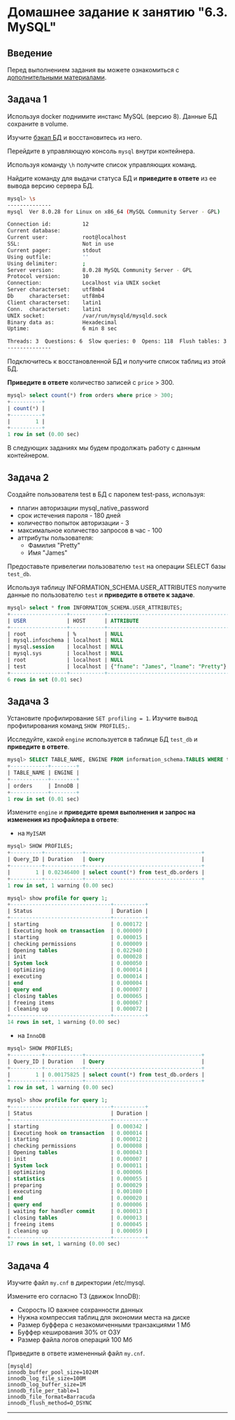 # Домашнее задание к занятию "6.3. MySQL"

## Введение

Перед выполнением задания вы можете ознакомиться с 
[дополнительными материалами](https://github.com/netology-code/virt-homeworks/tree/master/additional/README.md).

## Задача 1

Используя docker поднимите инстанс MySQL (версию 8). Данные БД сохраните в volume.

Изучите [бэкап БД](https://github.com/netology-code/virt-homeworks/tree/master/06-db-03-mysql/test_data) и 
восстановитесь из него.

Перейдите в управляющую консоль `mysql` внутри контейнера.

Используя команду `\h` получите список управляющих команд.

Найдите команду для выдачи статуса БД и **приведите в ответе** из ее вывода версию сервера БД.
```bash
mysql> \s
--------------
mysql  Ver 8.0.28 for Linux on x86_64 (MySQL Community Server - GPL)

Connection id:          12
Current database:
Current user:           root@localhost
SSL:                    Not in use
Current pager:          stdout
Using outfile:          ''
Using delimiter:        ;
Server version:         8.0.28 MySQL Community Server - GPL
Protocol version:       10
Connection:             Localhost via UNIX socket
Server characterset:    utf8mb4
Db     characterset:    utf8mb4
Client characterset:    latin1
Conn.  characterset:    latin1
UNIX socket:            /var/run/mysqld/mysqld.sock
Binary data as:         Hexadecimal
Uptime:                 6 min 8 sec

Threads: 3  Questions: 6  Slow queries: 0  Opens: 118  Flush tables: 3  Open tables: 37  Queries per second avg: 0.016
--------------
```

Подключитесь к восстановленной БД и получите список таблиц из этой БД.

**Приведите в ответе** количество записей с `price` > 300.

```sql
mysql> select count(*) from orders where price > 300;
+----------+
| count(*) |
+----------+
|        1 |
+----------+
1 row in set (0.00 sec)
```

В следующих заданиях мы будем продолжать работу с данным контейнером.

## Задача 2

Создайте пользователя test в БД c паролем test-pass, используя:
- плагин авторизации mysql_native_password
- срок истечения пароля - 180 дней 
- количество попыток авторизации - 3 
- максимальное количество запросов в час - 100
- аттрибуты пользователя:
    - Фамилия "Pretty"
    - Имя "James"

Предоставьте привелегии пользователю `test` на операции SELECT базы `test_db`.
    
Используя таблицу INFORMATION_SCHEMA.USER_ATTRIBUTES получите данные по пользователю `test` и 
**приведите в ответе к задаче**.
```sql
mysql> select * from INFORMATION_SCHEMA.USER_ATTRIBUTES;
+------------------+-----------+---------------------------------------+
| USER             | HOST      | ATTRIBUTE                             |
+------------------+-----------+---------------------------------------+
| root             | %         | NULL                                  |
| mysql.infoschema | localhost | NULL                                  |
| mysql.session    | localhost | NULL                                  |
| mysql.sys        | localhost | NULL                                  |
| root             | localhost | NULL                                  |
| test             | localhost | {"fname": "James", "lname": "Pretty"} |
+------------------+-----------+---------------------------------------+
6 rows in set (0.01 sec)
```

## Задача 3

Установите профилирование `SET profiling = 1`.
Изучите вывод профилирования команд `SHOW PROFILES;`.

Исследуйте, какой `engine` используется в таблице БД `test_db` и **приведите в ответе**.

```sql
mysql> SELECT TABLE_NAME, ENGINE FROM information_schema.TABLES WHERE table_name = 'orders';
+------------+--------+
| TABLE_NAME | ENGINE |
+------------+--------+
| orders     | InnoDB |
+------------+--------+
1 row in set (0.01 sec)
```
Измените `engine` и **приведите время выполнения и запрос на изменения из профайлера в ответе**:
- на `MyISAM`

```sql
mysql> SHOW PROFILES;
+----------+------------+-------------------------------------+
| Query_ID | Duration   | Query                               |
+----------+------------+-------------------------------------+
|        1 | 0.02346400 | select count(*) from test_db.orders |
+----------+------------+-------------------------------------+
1 row in set, 1 warning (0.00 sec)

mysql> show profile for query 1;
+--------------------------------+----------+
| Status                         | Duration |
+--------------------------------+----------+
| starting                       | 0.000172 |
| Executing hook on transaction  | 0.000009 |
| starting                       | 0.000015 |
| checking permissions           | 0.000009 |
| Opening tables                 | 0.022940 |
| init                           | 0.000028 |
| System lock                    | 0.000050 |
| optimizing                     | 0.000014 |
| executing                      | 0.000014 |
| end                            | 0.000004 |
| query end                      | 0.000007 |
| closing tables                 | 0.000065 |
| freeing items                  | 0.000067 |
| cleaning up                    | 0.000072 |
+--------------------------------+----------+
14 rows in set, 1 warning (0.00 sec)
```
- на `InnoDB`

```sql
mysql> SHOW PROFILES;
+----------+------------+-------------------------------------+
| Query_ID | Duration   | Query                               |
+----------+------------+-------------------------------------+
|        1 | 0.00175825 | select count(*) from test_db.orders |
+----------+------------+-------------------------------------+
1 row in set, 1 warning (0.00 sec)

mysql> show profile for query 1;
+--------------------------------+----------+
| Status                         | Duration |
+--------------------------------+----------+
| starting                       | 0.000342 |
| Executing hook on transaction  | 0.000014 |
| starting                       | 0.000012 |
| checking permissions           | 0.000008 |
| Opening tables                 | 0.000043 |
| init                           | 0.000007 |
| System lock                    | 0.000011 |
| optimizing                     | 0.000006 |
| statistics                     | 0.000055 |
| preparing                      | 0.000029 |
| executing                      | 0.001080 |
| end                            | 0.000020 |
| query end                      | 0.000006 |
| waiting for handler commit     | 0.000013 |
| closing tables                 | 0.000013 |
| freeing items                  | 0.000045 |
| cleaning up                    | 0.000059 |
+--------------------------------+----------+
17 rows in set, 1 warning (0.00 sec)
```

## Задача 4 

Изучите файл `my.cnf` в директории /etc/mysql.

Измените его согласно ТЗ (движок InnoDB):
- Скорость IO важнее сохранности данных
- Нужна компрессия таблиц для экономии места на диске
- Размер буффера с незакомиченными транзакциями 1 Мб
- Буффер кеширования 30% от ОЗУ
- Размер файла логов операций 100 Мб

Приведите в ответе измененный файл `my.cnf`.

```
[mysqld]
innodb_buffer_pool_size=1024M
innodb_log_file_size=100M
innodb_log_buffer_size=1M
innodb_file_per_table=1
innodb_file_format=Barracuda
innodb_flush_method=O_DSYNC
```

---